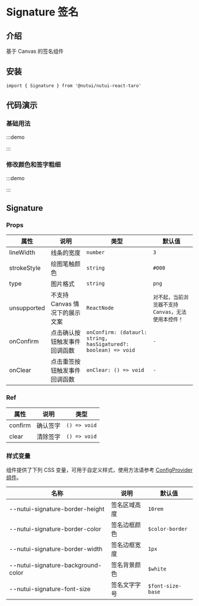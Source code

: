 # Signature 签名

## 介绍

基于 Canvas 的签名组件

## 安装

```tsx
import { Signature } from '@nutui/nutui-react-taro'
```

## 代码演示

### 基础用法

:::demo

<CodeBlock src='taro/demo1.tsx'></CodeBlock>

:::

### 修改颜色和签字粗细

:::demo

<CodeBlock src='taro/demo2.tsx'></CodeBlock>

:::

## Signature

### Props

| 属性 | 说明 | 类型 | 默认值 |
| --- | --- | --- | --- |
| lineWidth | 线条的宽度 | `number` | `3` |
| strokeStyle | 绘图笔触颜色 | `string` | `#000` |
| type | 图片格式 | `string` | `png` |
| unsupported | 不支持 Canvas 情况下的展示文案 | `ReactNode` | `对不起，当前浏览器不支持 Canvas，无法使用本控件！` |
| onConfirm | 点击确认按钮触发事件回调函数 | `onConfirm: (dataurl: string, hasSigatured?: boolean) => void` | `-` |
| onClear | 点击重签按钮触发事件回调函数 | `onClear: () => void` | `-` |

### Ref

| 属性 | 说明 | 类型 |
| --- | --- | --- |
| confirm | 确认签字 | `() => void` |
| clear | 清除签字 | `() => void` |

### 样式变量

组件提供了下列 CSS 变量，可用于自定义样式，使用方法请参考 [ConfigProvider 组件](#/zh-CN/component/configprovider)。

| 名称 | 说明 | 默认值 |
| --- | --- | --- |
| \--nutui-signature-border-height | 签名区域高度 | `10rem` |
| \--nutui-signature-border-color | 签名边框颜色 | `$color-border` |
| \--nutui-signature-border-width | 签名边框宽度 | `1px` |
| \--nutui-signature-background-color | 签名背景颜色 | `$white` |
| \--nutui-signature-font-size | 签名文字字号 | `$font-size-base` |

